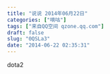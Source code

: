 ```yaml
---
title: "说说 2014年06月22日"
categories: ["嘀咕"]
tags: ["来自QQ空间 qzone.qq.com"]
draft: false
slug: "0QSLa3"
date: "2014-06-22 02:35:31"
---
```


dota2
